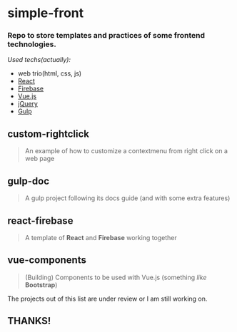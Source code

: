 # simple-front

### Repo to store templates and practices of some frontend technologies.
*Used techs(actually):*
- web trio(html, css, js)
- [React](https://reactjs.org/)
- [Firebase](https://firebase.google.com/)
- [Vue.js](https://vuejs.org/)
- [jQuery](https://jquery.com/)
- [Gulp](https://gulpjs.com/)

## custom-rightclick
> An example of how to customize a contextmenu from right click on a web page

## gulp-doc
> A gulp project following its docs guide (and with some extra features)

## react-firebase
> A template of **React** and **Firebase** working together

## vue-components
> (Building) Components to be used with Vue.js (something *like* **Bootstrap**)

The projects out of this list are under review or I am still working on.

## THANKS!
